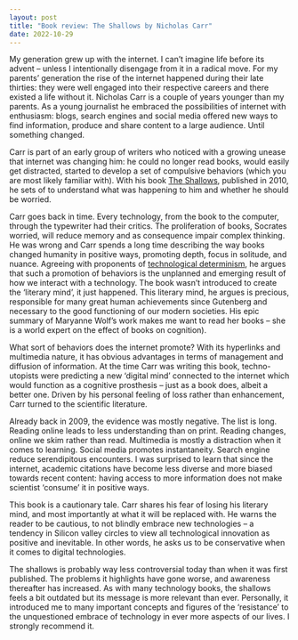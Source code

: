 ```yaml
---
layout: post
title: "Book review: The Shallows by Nicholas Carr"
date: 2022-10-29
---
```



My generation grew up with the internet. I can’t imagine life before its advent – unless I intentionally disengage from it in a radical move. For my parents’ generation the rise of the internet happened during their late thirties: they were well engaged into their respective careers and there existed a life without it. Nicholas Carr is a couple of years younger than my parents. As a young journalist he embraced the possibilities of internet with enthusiasm: blogs, search engines and social media offered new ways to find information, produce and share content to a large audience. Until something changed.

Carr is part of an early group of writers who noticed with a growing unease that internet was changing him: he could no longer read books, would easily get distracted, started to develop a set of compulsive behaviors (which you are most likely familiar with). With his book [The Shallows](https://www.nicholascarr.com/?page_id=16), published in 2010, he sets of to understand what was happening to him and whether he should be worried.

Carr goes back in time. Every technology, from the book to the computer, through the typewriter had their critics. The proliferation of books, Socrates worried, will reduce memory and as consequence impair complex thinking. He was wrong and Carr spends a long time describing the way books changed humanity in positive ways, promoting depth, focus in solitude, and nuance.
Agreeing with proponents of [technological determinism](https://en.wikipedia.org/wiki/Technological_determinism), he argues that such a promotion of behaviors is the unplanned and emerging result of how we interact with a technology. The book wasn’t introduced to create the ‘literary mind’, it just happened. This literary mind, he argues is precious, responsible for many great human achievements since Gutenberg and necessary to the good functioning of our modern societies. His epic summary of Maryanne Wolf’s work makes me want to read her books – she is a world expert on the effect of books on cognition).

What sort of behaviors does the internet promote? With its hyperlinks and multimedia nature, it has obvious advantages in terms of management and diffusion of information. At the time Carr was writing this book, techno-utopists were predicting a new ‘digital mind’ connected to the internet which would function as a cognitive prosthesis – just as a book does, albeit a better one.
Driven by his personal feeling of loss rather than enhancement, Carr turned to the scientific literature.

Already back in 2009, the evidence was mostly negative. The list is long. Reading online leads to less understanding than on print. Reading changes, online we skim rather than read. Multimedia is mostly a distraction when it comes to learning.  Social media promotes instantaneity. Search engine reduce serendipitous encounters. I was surprised to learn that since the internet, academic citations have become less diverse and more biased towards recent content: having access to more information does not make scientist ‘consume’ it in positive ways. 

This book is a cautionary tale. Carr shares his fear of losing his literary mind, and most importantly at what it will be replaced with. He warns the reader to be cautious, to not blindly embrace new technologies – a tendency in Silicon valley circles to view all technological innovation as positive and inevitable. In other words, he asks us to be conservative when it comes to digital technologies.

The shallows is probably way less controversial today than when it was first published. The problems it highlights have gone worse, and awareness thereafter has increased. As with many technology books, the shallows feels a bit outdated but its message is more relevant than ever. Personally, it introduced me to many important concepts and figures of the ‘resistance’ to the unquestioned embrace of technology in ever more aspects of our lives. I strongly recommend it.


